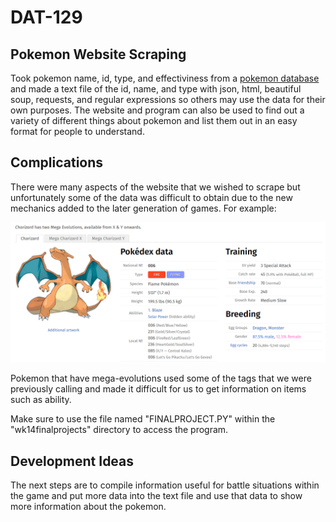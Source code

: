 # DAT-129
## Pokemon Website Scraping

Took pokemon name, id, type, and effectiviness from a [pokemon database][idx] and made a text file of the id, name, and type with json,  html, beautiful soup, requests, and regular expressions so others may use the data for their own purposes. The website and program can also be used to find out a variety of different things about pokemon and list them out in an easy format for people to understand. 

## Complications

There were many aspects of the website that we wished to scrape but unfortunately some of the data was difficult to obtain due to the new mechanics added to the later generation of games. For example: 

![Image of Charizard](Charizard.png)

Pokemon that have mega-evolutions used some of the tags that we were previously calling and made it difficult for us to get information on items such as ability.

Make sure to use the file named "FINALPROJECT.PY" within the "wk14finalprojects" directory to access the program.

## Development Ideas

The next steps are to compile information useful for battle situations within the game and put more data into the text file and use that data to show more information about the pokemon.

[idx]:https://pokemondb.net/pokedex/national
